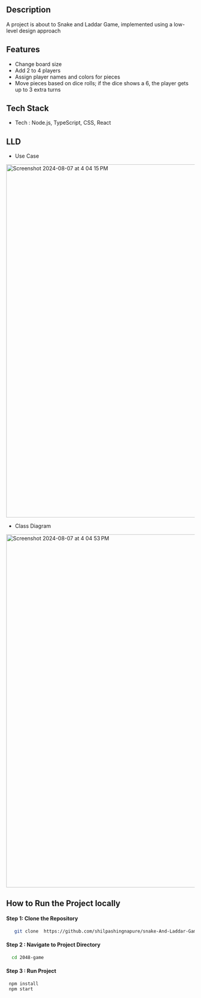
## Description

A project is about to Snake and Laddar Game, implemented using a low-level design approach

## Features
 - Change board size
 - Add 2 to 4 players
 - Assign player names and colors for pieces
 - Move pieces based on dice rolls; if the dice shows a 6, the player gets up to 3 extra turns

## Tech Stack
 - Tech : Node.js, TypeScript, CSS, React


## LLD
- Use Case
<img width="942" alt="Screenshot 2024-08-07 at 4 04 15 PM" src="https://github.com/user-attachments/assets/d5d41951-85a3-43dc-b6b7-a774731135d0">

- Class Diagram
<img width="942" alt="Screenshot 2024-08-07 at 4 04 53 PM" src="https://github.com/user-attachments/assets/972d12bd-1b13-4c23-864f-649874d0044b">



## How to Run the Project locally

#### Step 1: Clone the Repository

```sh
   git clone  https://github.com/shilpashingnapure/snake-And-Laddar-Game.git
```

#### Step 2 : Navigate to Project Directory

```sh
  cd 2048-game
```

#### Step 3 : Run Project 
```
 npm install
 npm start
```


